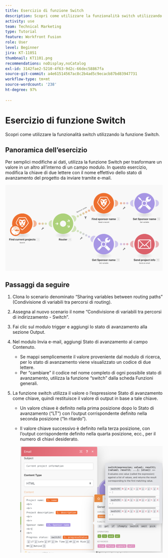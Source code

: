 ```yaml
---
title: Esercizio di funzione Switch
description: Scopri come utilizzare la funzionalità switch utilizzando la funzione Switch.
activity: use
team: Technical Marketing
type: Tutorial
feature: Workfront Fusion
role: User
level: Beginner
jira: KT-11051
thumbnail: KT1101.png
recommendations: noDisplay,noCatalog
exl-id: 3142fae2-5210-4f63-9d2c-66dec58867fa
source-git-commit: a4e61514567ac8c2b4ad5c9ecacb87bd83947731
workflow-type: tm+mt
source-wordcount: '238'
ht-degree: 97%

---
```


# Esercizio di funzione Switch

Scopri come utilizzare la funzionalità switch utilizzando la funzione Switch.

## Panoramica dell’esercizio

Per semplici modifiche ai dati, utilizza la funzione Switch per trasformare un valore in un altro all’interno di un campo modulo. In questo esercizio, modifica la chiave di due lettere con il nome effettivo dello stato di avanzamento del progetto da inviare tramite e-mail.

![Funzione Switch immagine 1](../12-exercises/assets/switch-function-walkthrough-1.png)

## Passaggi da seguire

1. Clona lo scenario denominato “Sharing variables between routing paths” (Condivisione di variabili tra percorsi di routing).
1. Assegna al nuovo scenario il nome “Condivisione di variabili tra percorsi di indirizzamento - Switch”.
1. Fai clic sul modulo trigger e aggiungi lo stato di avanzamento alla sezione Output.
1. Nel modulo Invia e-mail, aggiungi Stato di avanzamento al campo Contenuto.

   + Se mappi semplicemente il valore proveniente dal modulo di ricerca, per lo stato di avanzamento viene visualizzato un codice di due lettere.
   + Per “cambiare” il codice nel nome completo di ogni possibile stato di avanzamento, utilizza la funzione “switch” dalla scheda Funzioni generali.

1. La funzione switch utilizza il valore o l’espressione Stato di avanzamento come chiave, quindi restituisce il valore di output in base a tale chiave.

   + Un valore chiave è definito nella prima posizione dopo lo Stato di avanzamento (“LT”) con l’output corrispondente definito nella seconda posizione (“In ritardo”).
   + Il valore chiave successivo è definito nella terza posizione, con l’output corrispondente definito nella quarta posizione, ecc., per il numero di chiavi desiderato.

     ![Funzione Switch immagine 2](../12-exercises/assets/switch-function-walkthrough-2.png)
